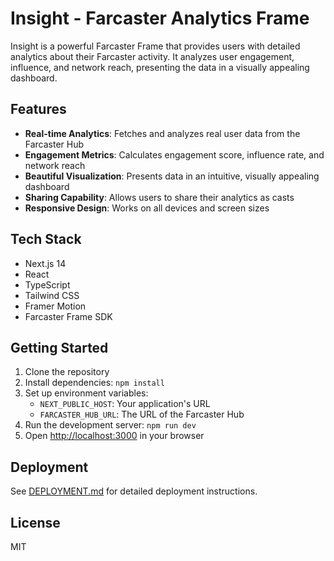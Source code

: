 # Insight - Farcaster Analytics Frame

Insight is a powerful Farcaster Frame that provides users with detailed analytics about their Farcaster activity. It analyzes user engagement, influence, and network reach, presenting the data in a visually appealing dashboard.

## Features

- **Real-time Analytics**: Fetches and analyzes real user data from the Farcaster Hub
- **Engagement Metrics**: Calculates engagement score, influence rate, and network reach
- **Beautiful Visualization**: Presents data in an intuitive, visually appealing dashboard
- **Sharing Capability**: Allows users to share their analytics as casts
- **Responsive Design**: Works on all devices and screen sizes

## Tech Stack

- Next.js 14
- React
- TypeScript
- Tailwind CSS
- Framer Motion
- Farcaster Frame SDK

## Getting Started

1. Clone the repository
2. Install dependencies: `npm install`
3. Set up environment variables:
   - `NEXT_PUBLIC_HOST`: Your application's URL
   - `FARCASTER_HUB_URL`: The URL of the Farcaster Hub
4. Run the development server: `npm run dev`
5. Open [http://localhost:3000](http://localhost:3000) in your browser

## Deployment

See [DEPLOYMENT.md](./DEPLOYMENT.md) for detailed deployment instructions.

## License

MIT

